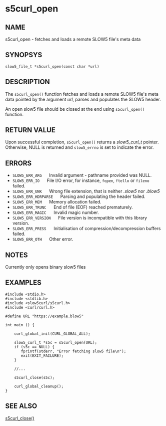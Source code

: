 # s5curl_open

## NAME
s5curl_open - fetches and loads a remote SLOW5 file's meta data

## SYNOPSYS
`slow5_file_t *s5curl_open(const char *url)`

## DESCRIPTION

The `s5curl_open()` function fetches and loads a remote SLOW5 file's meta data pointed by the argument *url*, parses and populates the SLOW5 header.

An open slow5 file should be closed at the end using `s5curl_open()` function.

## RETURN VALUE

Upon successful completion, `s5curl_open()` returns a *slow5_curl_t* pointer. Otherwise, NULL is returned and `slow5_errno` is set to indicate the error.

## ERRORS

* `SLOW5_ERR_ARG`
  &nbsp;&nbsp;&nbsp;&nbsp; Invalid argument - pathname provided was NULL.
* `SLOW5_ERR_IO`
  &nbsp;&nbsp;&nbsp;&nbsp; File I/O error, for instance, `fopen`, `ftello` or `fileno` failed.
* `SLOW5_ERR_UNK`
  &nbsp;&nbsp;&nbsp;&nbsp; Wrong file extension, that is neither *.slow5* nor *.blow5*
* `SLOW5_ERR_HDRPARSE`
  &nbsp;&nbsp;&nbsp;&nbsp; Parsing and populating the header failed.
* `SLOW5_ERR_MEM`
  &nbsp;&nbsp;&nbsp;&nbsp; Memory allocation failed.
* `SLOW5_ERR_TRUNC`
  &nbsp;&nbsp;&nbsp;&nbsp; End of file (EOF) reached prematurely.
* `SLOW5_ERR_MAGIC`
  &nbsp;&nbsp;&nbsp;&nbsp; Invalid magic number.
* `SLOW5_ERR_VERSION`
  &nbsp;&nbsp;&nbsp;&nbsp; File version is incompatible with this library version.
* `SLOW5_ERR_PRESS`
  &nbsp;&nbsp;&nbsp;&nbsp; Initialisation of compression/decompression buffers failed.
* `SLOW5_ERR_OTH`
  &nbsp;&nbsp;&nbsp;&nbsp; Other error.

## NOTES
Currently only opens binary slow5 files

## EXAMPLES
```
#include <stdio.h>
#include <stdlib.h>
#include <slow5curl/s5curl.h>
#include <curl/curl.h>

#define URL "https://example.blow5"

int main () {

    curl_global_init(CURL_GLOBAL_ALL);

    slow5_curl_t *s5c = s5curl_open(URL);
    if (s5c == NULL) {
       fprintf(stderr, "Error fetching slow5 file\n");
       exit(EXIT_FAILURE);
    }

    //...

    s5curl_close(s5c);

    curl_global_cleanup();
}
```

## SEE ALSO

[s5curl_close()](s5curl_close.md)